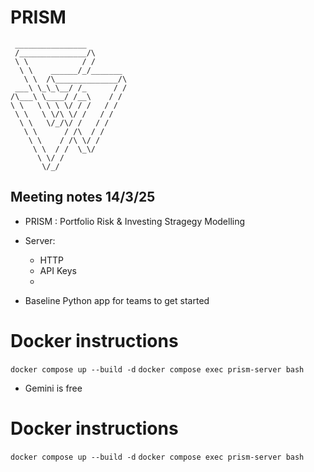 # PRISM

```
 ________________
 /_______________/\
 \ \            / /
  \ \    ______/_/_______
   \ \  /\______________/\
 ___\ \_\_\__/ /_      / /
/\___\ \____/ /__\    / /
\ \   \ \ \ \/ / /   / /
 \ \   \ \/\ \/ /   / /
  \ \   \/_/\/ /   / /
   \ \      / /\  / /
    \ \    / /\ \/ /
     \ \  / /  \_\/
      \ \/ /
       \/_/
```

## Meeting notes 14/3/25

- PRISM : Portfolio Risk & Investing Stragegy Modelling

- Server:

  - HTTP
  - API Keys
  -

- Baseline Python app for teams to get started

# Docker instructions
`docker compose up --build -d`
`docker compose exec prism-server bash`
- Gemini is free

# Docker instructions

`docker compose up --build -d`
`docker compose exec prism-server bash`

